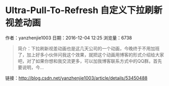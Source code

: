 # Ultra-Pull-To-Refresh 自定义下拉刷新视差动画
作者：yanzhenjie1003
日期：2016-12-04 12:25
浏览量：6738
> 简介：下拉刷新视差动画也是这几天公司的一个动画，今晚终于不用加班了，加上好多小伙伴问我这个效果，就把这个动画用博客的形式介绍给大家吧，对了如果你想和我交流更多，可以加我博客联系方式中的QQ群。首先要说明，今...

 链接：http://blog.csdn.net/yanzhenjie1003/article/details/53450488
